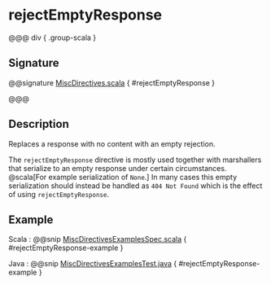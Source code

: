 # rejectEmptyResponse

@@@ div { .group-scala }

## Signature

@@signature [MiscDirectives.scala](/http/src/main/scala/org/apache/pekko/http/scaladsl/server/directives/MiscDirectives.scala) { #rejectEmptyResponse }

@@@

## Description

Replaces a response with no content with an empty rejection.

The `rejectEmptyResponse` directive is mostly used together with marshallers that serialize to an empty response under
certain circumstances. @scala[For example serialization of `None`.]
In many cases this empty serialization should instead be handled as `404 Not Found` which is the effect of using `rejectEmptyResponse`.

## Example

Scala
:   @@snip [MiscDirectivesExamplesSpec.scala](/docs/src/test/scala/docs/http/scaladsl/server/directives/MiscDirectivesExamplesSpec.scala) { #rejectEmptyResponse-example }

Java
:   @@snip [MiscDirectivesExamplesTest.java](/docs/src/test/java/docs/http/javadsl/server/directives/MiscDirectivesExamplesTest.java) { #rejectEmptyResponse-example }
